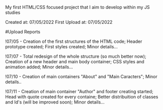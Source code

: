 My first HTML/CSS focused project that I aim to develop within my JS studies

Created at: 07/05/2022 First Upload at: 07/05/2022

#Upload Reports

!07/05 - Creation of the first structures of the HTML code; Header prototype created; First styles created; Minor details...

!07/07 - Total redesign of the whole structure (so much better now); Creation of a new header and main body container; CSS styles and animation added; Minor details...

!07/10 - Creation of main containers "About" and "Main Caracters"; Minor details..

!07/11 - Creation of main container "Author" and footer creating started; Head with quote created for every containe; Better distribuition of classes and Id's (will be improved soon); Minor details...
